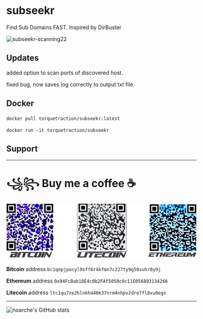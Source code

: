 # subseekr

Find Sub Domains FAST. Inspired by DirBuster

![subseekr-scanning22](https://github.com/user-attachments/assets/efc7ad42-4a6e-4b0c-9ae0-808600484656)


## Updates

added option to scan ports of discovered host. 

fixed bug, now saves log correctly to output txt file.

## Docker

`docker pull torquetraction/subseekr:latest`

`docker run -it torquetraction/subseekr`

## Support


-------------------------------------------------------------------

# ꧁꧂  Buy me a coffee ☕

![qrCode](https://raw.githubusercontent.com/noarche/cd-ripper/main/unrelated-ignore/CryptoQRcodes.png)

**Bitcoin** address `bc1qnpjpacyl9sff6r4kfmn7c227ty9g50suhr0y9j`


**Ethereum** address `0x94FcBab18E4c0b2FAf5050c0c11E056893134266`


**Litecoin** address `ltc1qu7ze2hlnkh440k37nrm4nhpv2dre7fl8xu0egx`



-------------------------------------------------------------------

![noarche's GitHub stats](https://github-readme-stats.vercel.app/api?username=noarche&show_icons=true&theme=transparent)

